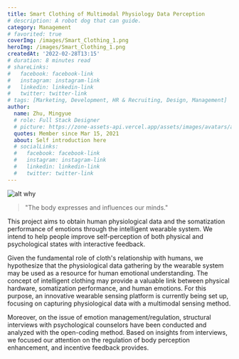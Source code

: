 ```yaml
---
title: Smart Clothing of Multimodal Physiology Data Perception
# description: A robot dog that can guide.
category: Management
# favorited: true
coverImg: /images/Smart_Clothing_1.png
heroImg: /images/Smart_Clothing_1.png
createdAt: '2022-02-28T13:15'
# duration: 8 minutes read
# shareLinks:
#   facebook: facebook-link
#   instagram: instagram-link
#   linkedin: linkedin-link
#   twitter: twitter-link
# tags: [Marketing, Development, HR & Recruiting, Design, Management]
author:
  name: Zhu, Mingyue
  # role: Full Stack Designer
  # picture: https://zone-assets-api.vercel.app/assets/images/avatars/avatar_2.jpg
  quotes: Member since Mar 15, 2021
  about: Self introduction here
  # socialLinks:
  #   facebook: facebook-link
  #   instagram: instagram-link
  #   linkedin: linkedin-link
  #   twitter: twitter-link
---
```


![alt why](/images/Smart_Clothing_1.png)

> "The body expresses and influences our minds."

This project aims to obtain human physiological data and the somatization performance of emotions through the intelligent wearable system. We intend to help people improve self-perception of both physical and psychological states with interactive feedback.

Given the fundamental role of cloth's relationship with humans, we hypothesize that the physiological data gathering by the wearable system may be used as a resource for human emotional understanding. The concept of intelligent clothing may provide a valuable link between physical hardware, somatization performance, and human emotions. For this purpose, an innovative wearable sensing platform is currently being set up, focusing on capturing physiological data with a multimodal sensing method. 

Moreover, on the issue of emotion management/regulation, structural interviews with psychological counselors have been conducted and analyzed with the open-coding method. Based on insights from interviews, we focused our attention on the regulation of body perception enhancement, and incentive feedback provides. 

